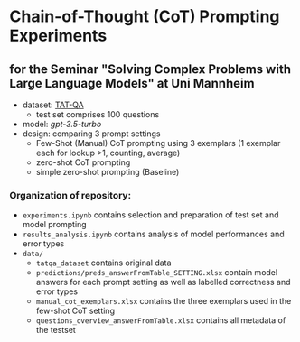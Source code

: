 # Chain-of-Thought (CoT) Prompting Experiments

## for the Seminar "Solving Complex Problems with Large Language Models" at Uni Mannheim

- dataset: [TAT-QA](https://nextplusplus.github.io/TAT-QA/)
	- test set comprises 100 questions 
- model: *gpt-3.5-turbo*
- design: comparing 3 prompt settings
	- Few-Shot (Manual) CoT prompting using 3 exemplars (1 exemplar each for lookup >1, counting, average)
	- zero-shot CoT prompting
	- simple zero-shot prompting (Baseline)

### Organization of repository: 
- `experiments.ipynb` contains selection and preparation of test set and model prompting
- `results_analysis.ipynb` contains analysis of model performances and error types
- `data/`
	- `tatqa_dataset` contains original data
	- `predictions/preds_answerFromTable_SETTING.xlsx` contain model answers for each prompt setting as well as labelled correctness and error types
	- `manual_cot_exemplars.xlsx` contains the three exemplars used in the few-shot CoT setting
	- `questions_overview_answerFromTable.xlsx` contains all metadata of the testset

